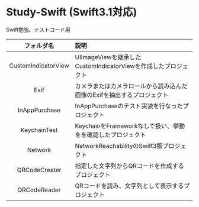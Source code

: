 # Study-Swift (Swift3.1対応)
Swift勉強、テストコード用

|フォルダ名|説明|
|:-:|:-|
|CustomIndicatorView|UIImageViewを継承したCustomIndicatorViewを作成したプロジェクト|
|Exif|カメラまたはカメラロールから読み込んだ画像のExifを抽出するプロジェクト|
|InAppPurchase|InAppPurchaseのテスト実装を行なったプロジェクト|
|KeychainTest|KeychainをFrameworkなしで扱い、挙動をを確認したプロジェクト|
|Network|NetworkReachabilityのSwift3版プロジェクト|
|QRCodeCreater|指定した文字列からQRコードを作成するプロジェクト|
|QRCodeReader|QRコードを読み、文字列として表示するプロジェクト|
